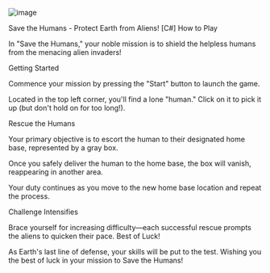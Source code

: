 ![image](https://github.com/TaiOdunaiya/Save_the_Humans/assets/52798951/743d25f1-f685-44bb-855d-44ad0c6c08cf)


Save the Humans - Protect Earth from Aliens! [C#]
How to Play

In "Save the Humans," your noble mission is to shield the helpless humans from the menacing alien invaders!

Getting Started

Commence your mission by pressing the "Start" button to launch the game.

Located in the top left corner, you'll find a lone "human." Click on it to pick it up (but don't hold on for too long!).

Rescue the Humans

Your primary objective is to escort the human to their designated home base, represented by a gray box.

Once you safely deliver the human to the home base, the box will vanish, reappearing in another area.

Your duty continues as you move to the new home base location and repeat the process.

Challenge Intensifies

Brace yourself for increasing difficulty—each successful rescue prompts the aliens to quicken their pace.
Best of Luck!

As Earth's last line of defense, your skills will be put to the test. Wishing you the best of luck in your mission to Save the Humans!
